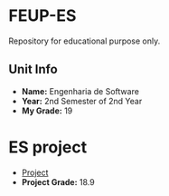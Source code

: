 # FEUP-ES
Repository for educational purpose only.

## Unit Info
- __Name:__ Engenharia de Software
- __Year:__ 2nd Semester of 2nd Year
- __My Grade:__ 19

# ES project
- [Project](project/README.md) 
- __Project Grade:__ 18.9
